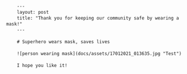 
        ---
        layout: post
        title: "Thank you for keeping our community safe by wearing a mask!"
        ---

        # Superhero wears mask, saves lives

        ![person wearing mask](docs/assets/17012021_013635.jpg "Test")

        I hope you like it!
        